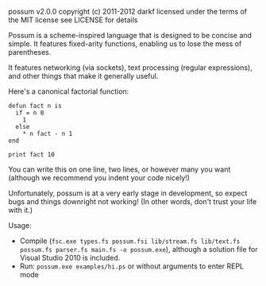possum v2.0.0
copyright (c) 2011-2012 darkf
licensed under the terms of the MIT license
see LICENSE for details

Possum is a scheme-inspired language that is designed to be concise and simple.
It features fixed-arity functions, enabling us to lose the mess of parentheses.

It features networking (via sockets), text processing (regular expressions), and other things that make it generally useful.

Here's a canonical factorial function:

    defun fact n is
      if = n 0
        1
      else
        * n fact - n 1
    end

    print fact 10

You can write this on one line, two lines, or however many you want (although we recommend you indent your code nicely!)

Unfortunately, possum is at a very early stage in development, so expect bugs and things downright not working! (In other words, don't trust your life with it.)

Usage:
- Compile (`fsc.exe types.fs possum.fsi lib/stream.fs lib/text.fs possum.fs parser.fs main.fs -o possum.exe`), although a solution file for Visual Studio 2010 is included.
- Run: `possum.exe examples/hi.ps`
  or without arguments to enter REPL mode